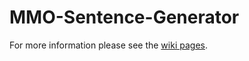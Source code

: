 MMO-Sentence-Generator
======================
For more information please see the [wiki pages](https://github.com/christophertfoo/MMO-Sentence-Generator/wiki).
